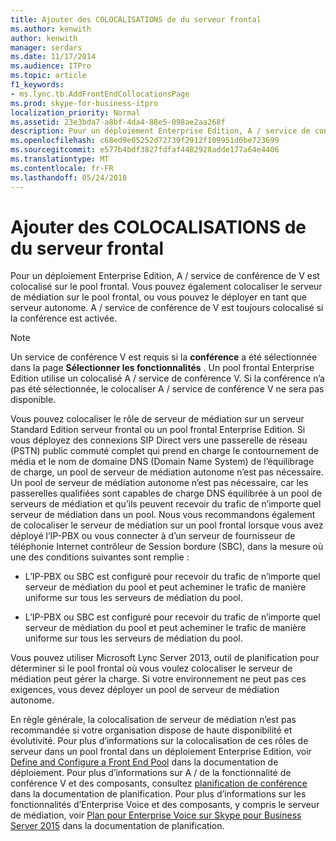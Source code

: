 ```yaml
---
title: Ajouter des COLOCALISATIONS de du serveur frontal
ms.author: kenwith
author: kenwith
manager: serdars
ms.date: 11/17/2014
ms.audience: ITPro
ms.topic: article
f1_keywords:
- ms.lync.tb.AddFrontEndCollocationsPage
ms.prod: skype-for-business-itpro
localization_priority: Normal
ms.assetid: 23e3bda7-a8bf-4da4-88e5-098ae2aa268f
description: Pour un déploiement Enterprise Edition, A / service de conférence de V est colocalisé sur le pool frontal. Vous pouvez également colocaliser le serveur de médiation sur le pool frontal, ou vous pouvez le déployer en tant que serveur autonome. A / service de conférence de V est toujours colocalisé si la conférence est activée.
ms.openlocfilehash: c68ed9e05252d72739f2912f109951d0be723699
ms.sourcegitcommit: e577b4bdf3827fdfaf4482928adde177a64e4406
ms.translationtype: MT
ms.contentlocale: fr-FR
ms.lasthandoff: 05/24/2018
---
```

# <a name="add-front-end-server-collocations"></a>Ajouter des COLOCALISATIONS de du serveur frontal
 
Pour un déploiement Enterprise Edition, A / service de conférence de V est colocalisé sur le pool frontal. Vous pouvez également colocaliser le serveur de médiation sur le pool frontal, ou vous pouvez le déployer en tant que serveur autonome. A / service de conférence de V est toujours colocalisé si la conférence est activée.
  
> [!NOTE]
> Un service de conférence V est requis si la **conférence** a été sélectionnée dans la page **Sélectionner les fonctionnalités** . Un pool frontal Enterprise Edition utilise un colocalisé A / service de conférence V. Si la conférence n’a pas été sélectionnée, le colocaliser A / service de conférence V ne sera pas disponible.
  
Vous pouvez colocaliser le rôle de serveur de médiation sur un serveur Standard Edition serveur frontal ou un pool frontal Enterprise Edition. Si vous déployez des connexions SIP Direct vers une passerelle de réseau (PSTN) public commuté complet qui prend en charge le contournement de média et le nom de domaine DNS (Domain Name System) de l’équilibrage de charge, un pool de serveur de médiation autonome n’est pas nécessaire. Un pool de serveur de médiation autonome n’est pas nécessaire, car les passerelles qualifiées sont capables de charge DNS équilibrée à un pool de serveurs de médiation et qu’ils peuvent recevoir du trafic de n’importe quel serveur de médiation dans un pool. Nous vous recommandons également de colocaliser le serveur de médiation sur un pool frontal lorsque vous avez déployé l’IP-PBX ou vous connecter à d’un serveur de fournisseur de téléphonie Internet contrôleur de Session bordure (SBC), dans la mesure où une des conditions suivantes sont remplie :
  
- L’IP-PBX ou SBC est configuré pour recevoir du trafic de n’importe quel serveur de médiation du pool et peut acheminer le trafic de manière uniforme sur tous les serveurs de médiation du pool.
    
- L’IP-PBX ou SBC est configuré pour recevoir du trafic de n’importe quel serveur de médiation du pool et peut acheminer le trafic de manière uniforme sur tous les serveurs de médiation du pool.
    
Vous pouvez utiliser Microsoft Lync Server 2013, outil de planification pour déterminer si le pool frontal où vous voulez colocaliser le serveur de médiation peut gérer la charge. Si votre environnement ne peut pas ces exigences, vous devez déployer un pool de serveur de médiation autonome.
  
En règle générale, la colocalisation de serveur de médiation n’est pas recommandée si votre organisation dispose de haute disponibilité et évolutivité. Pour plus d’informations sur la colocalisation de ces rôles de serveur dans un pool frontal dans un déploiement Enterprise Edition, voir [Define and Configure a Front End Pool](http://technet.microsoft.com/library/713fc263-23dd-414a-b001-82932e4fe966.aspx) dans la documentation de déploiement. Pour plus d’informations sur A / de la fonctionnalité de conférence V et des composants, consultez [planification de conférence](http://technet.microsoft.com/library/983a272a-e1b3-4d70-8f84-836b092fe526.aspx) dans la documentation de planification. Pour plus d’informations sur les fonctionnalités d’Enterprise Voice et des composants, y compris le serveur de médiation, voir [Plan pour Enterprise Voice sur Skype pour Business Server 2015](../../plan-your-deployment/enterprise-voice-solution/enterprise-voice.md) dans la documentation de planification.
  

